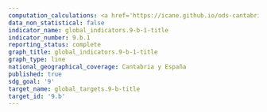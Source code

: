 ```yaml
---
computation_calculations: <a href='https://icane.github.io/ods-cantabria/assets/pdf/9.b.1.1.pdf' target='_blank'>Proporción del valor añadido total del sector manufacturero correspondiente a las actividades de media-alta y alta tecnología</a>
data_non_statistical: false
indicator_name: global_indicators.9-b-1-title
indicator_number: 9.b.1
reporting_status: complete
graph_title: global_indicators.9-b-1-title
graph_type: line
national_geographical_coverage: Cantabria y España
published: true
sdg_goal: '9'
target_name: global_targets.9-b-title
target_id: '9.b'
---
```

